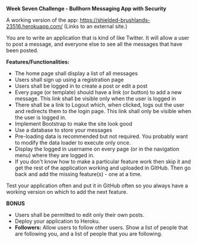 **Week Seven Challenge - Bullhorn Messaging App with Security**

A working version of the app: https://shielded-brushlands-23516.herokuapp.com/ (Links to an external site.)

You are to write an application that is kind of like Twitter. It will allow a user to post a message, and everyone else to see all the messages that have been posted. 

**Features/Functionalities:**

 - The home page shall display a list of all messages
 - Users shall sign up using a registration page
 - Users shall be logged in to create a post or edit a post
 - Every page (or template) should have a link (or button) to add a new message. This link shall be visible only when the user is logged in
 - There shall be a link to Logout which, when clicked, logs out the user and redirects them to the login page. This link shall only be visible when the user is logged in.
 - Implement Bootstrap to make the site look good
 - Use a  database to store your messages 
 - Pre-loading data is recommended but not required. You probably want to modify the data loader to execute only once.
 - Display the logged in username on every page (or in the navigation menu) where they are logged in.
 - If you don't know how to make a particular feature work then skip it and get the rest of the application working and uploaded in GitHub. Then go back and add the missing feature(s) - one at a time.

Test your application often and put it in GitHub often so you always have a working version on which to add the next feature.

 

**BONUS**

 - Users shall be permitted to edit only their own posts.
 - Deploy your application to Heroku.
 - **Followers:** Allow users to follow other users. Show a list of people that are following you, and a list of people that you are following.
